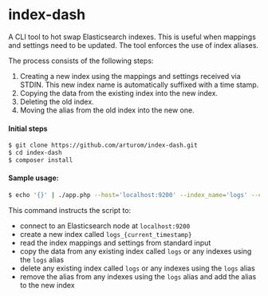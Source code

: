 # index-dash

A CLI tool to hot swap Elasticsearch indexes. This is useful when mappings and settings need to be updated. The tool enforces the use of index aliases.

The process consists of the following steps:
  1. Creating a new index using the mappings and settings received via STDIN. This new index name is automatically suffixed with a time stamp.
  2. Copying the data from the existing index into the new index.
  3. Deleting the old index.
  4. Moving the alias from the old index into the new one.

#### Initial steps
```bash
$ git clone https://github.com/arturom/index-dash.git
$ cd index-dash
$ composer install
```

#### Sample usage:
```bash
$ echo '{}' | ./app.php --host='localhost:9200' --index_name='logs' --copy_data --delete_old --move_alias
```
This command instructs the script to:
  - connect to an Elasticsearch node at `localhost:9200`
  - create a new index called `logs_{current_timestamp}`
  - read the index mappings and settings from standard input
  - copy the data from any existing index called `logs` or any indexes using the `logs` alias
  - delete any existing index called `logs` or any indexes using the `logs` alias
  - remove the alias from any indexes using the `logs` alias and add the alias to the new index
